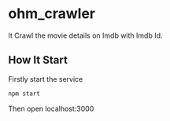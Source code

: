 # ohm_crawler
It Crawl the movie details on Imdb with Imdb Id.

## How It Start

Firstly start the service
```sh
npm start
```
Then open localhost:3000